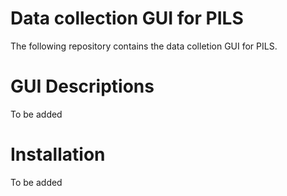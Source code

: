 # Data collection GUI for PILS 
The following repository contains the data colletion GUI for PILS.

# GUI Descriptions
To be added

# Installation
To be added 

